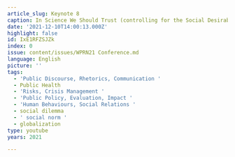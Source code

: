 ```yaml
---
article_slug: Keynote 8
caption: In Science We Should Trust (controlling for the Social Desirability Bias)
date: '2021-12-10T14:00:13.000Z'
highlight: false
id: IxE1RFZSJZk
index: 0
issue: content/issues/WPRN21 Conference.md
language: English
picture: ''
tags:
  - 'Public Discourse, Rhetorics, Communication '
  - Public Health
  - 'Risks, Crisis Management '
  - 'Public Policy, Evaluation, Impact '
  - 'Human Behaviours, Social Relations '
  - social dilemma
  - ' social norm '
  - globalization
type: youtube
years: 2021

---
```

